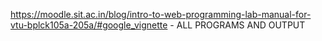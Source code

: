 https://moodle.sit.ac.in/blog/intro-to-web-programming-lab-manual-for-vtu-bplck105a-205a/#google_vignette 
                          - ALL PROGRAMS AND OUTPUT
